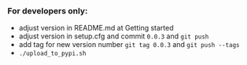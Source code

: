 ### For developers only:

- adjust version in README.md at Getting started
- adjust version in setup.cfg and commit `0.0.3` and `git push`
- add tag for new version number `git tag 0.0.3` and `git push --tags`
- `./upload_to_pypi.sh`
